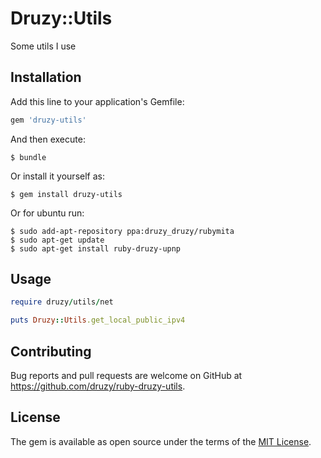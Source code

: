 # Druzy::Utils

Some utils I use

## Installation

Add this line to your application's Gemfile:

```ruby
gem 'druzy-utils'
```

And then execute:

    $ bundle

Or install it yourself as:

    $ gem install druzy-utils

Or for ubuntu run:

    $ sudo add-apt-repository ppa:druzy_druzy/rubymita
    $ sudo apt-get update
    $ sudo apt-get install ruby-druzy-upnp

## Usage

```ruby
require druzy/utils/net

puts Druzy::Utils.get_local_public_ipv4
```

## Contributing

Bug reports and pull requests are welcome on GitHub at https://github.com/druzy/ruby-druzy-utils.

## License

The gem is available as open source under the terms of the [MIT License](http://opensource.org/licenses/MIT).

